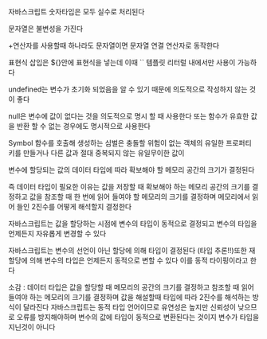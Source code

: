 자바스크립트 숫자타입은 모두 실수로 처리된다

문자열은 불변성을 가진다

+연산자를 사용할때 하나라도 문자열이면 문자열 연결 연산자로 동작한다

표현식 삽입은 ${}안에 표현식을 넣는데 이때 `` 템플릿 리터럴 내에서만 사용이 가능하다

undefined는 변수가 초기화 되었음을 알 수 있기 때문에 의도적으로 작성하지 않는 것이 좋다

null은 변수에 값이 없다는 것을 의도적으로 명시 할 때 사용한다 또는 함수가 유효한 값을 반환 할 수 없는 경우에도 명시적으로 사용한다

Symbol 함수를 호출해 생성하는 심벌은 충돌할 위험이 없는 객체의 유일한 프로퍼티 키를 만들거나 다른 값과 절대 중복되지 않는 유일무이한 값이

변수에 할당되는 값의 데이터 타입에 따라 확보해야 할 메모리 공간의 크기가 결정된다

즉 데이터 타입이 필요한 이유는 값을 저장할 때 확보해야 하는 메모리 공간의 크기를 결정하고 값을 참조할 때 한 번에 읽어 들여야 할 메모리의 크기를 결정하며 메모리에서 읽어 들인 2진수를 어떻게 해석할지 결정한다

자바스크립트는 값을 할당하는 시점에 변수의 타입이 동적으로 결정되고 변수의 타입을 언제든지 자유롭게 변경할 수 있다

자바스크립트는 변수의 선언이 아닌 할당에 의해 타입이 결정된다 (타입 추론!!)또한 재할당에 의해 변수의 타입은 언제든지 동적으로 변할 수 있다 이를 동적 타이핑이라고 한다

소감 : 데이터 타입은 값을 할당할 때 메모리의 공간의 크기를 결정하고 참조할 때 읽어 들여야 하는 메모리의 크기를 결정하며 값을 해설할때 타입에 따라 2진수를 해석하는 방식이 달라진다 자바스크립트는 동적 타입 언어이므로 유연성은 높지만 신뢰성이 낮으므로 오류를 방지해야하며 변수의 값에 타입이 동적으로 변환된다는 것이지 변수가 타입을 지닌것이 아니다
